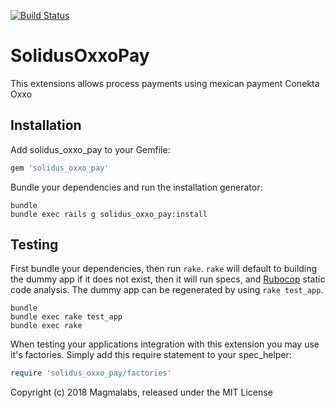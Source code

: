 [![Build Status](https://travis-ci.org/magma-labs/solidus_oxxo_pay.svg?branch=master)](https://travis-ci.org/magma-labs/solidus_oxxo_pay)

SolidusOxxoPay
==============

This extensions allows process payments using mexican payment Conekta Oxxo

Installation
------------

Add solidus_oxxo_pay to your Gemfile:

```ruby
gem 'solidus_oxxo_pay'
```

Bundle your dependencies and run the installation generator:

```shell
bundle
bundle exec rails g solidus_oxxo_pay:install
```

Testing
-------

First bundle your dependencies, then run `rake`. `rake` will default to building the dummy app if it does not exist, then it will run specs, and [Rubocop](https://github.com/bbatsov/rubocop) static code analysis. The dummy app can be regenerated by using `rake test_app`.

```shell
bundle
bundle exec rake test_app
bundle exec rake
```

When testing your applications integration with this extension you may use it's factories.
Simply add this require statement to your spec_helper:

```ruby
require 'solidus_oxxo_pay/factories'
```

Copyright (c) 2018 Magmalabs, released under the MIT License
